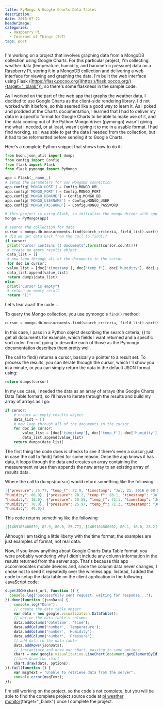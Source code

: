 ```yaml
---
title: PyMongo & Google Charts Data Tables
description: 
date: 2016-07-21
headerImage: 
categories: 
  - Raspberry Pi
  - Internet of Things (IoT)
tags: post
---
```


I'm working on a project that involves graphing data from a MongoDB collection using Google Charts. For this particular project, I'm collecting weather data (temperature, humidity, and barometric pressure) data on a Raspberry Pi, storing it in a MongoDB collection and delivering a web interface for viewing and graphing the data. I'm built the web interface using Flask ([https://flask.pocoo.org/](https://flask.pocoo.org/){target="_blank"}), so there's some flaskness in the sample code.

As I worked on the part of the web app that graphs the weather data, I decided to use Google Charts as the client-side rendering library. I'd not worked with it before, so this seemed like a good way to learn it. As I poked and prodded at the Charts documentation, I learned that I had to deliver my data in a specific format for Google Charts to be able to make use of it, and the data coming out of the Python Mongo driver (pymongo) wasn't giving me what I needed, or at least, wasn't giving it to me in a usable format. I had find working, so I was able to get the data I needed from the collection, but it had to be reformatted before sending it to Google Charts.

Here's a complete Python snippet that shows how to do it:

```python
from bson.json_util import dumps
from config import Config
from flask import Flask
from flask_pymongo import PyMongo

app = Flask(__name__)
# setup the parameters for our MongoDB connection
app.config['MONGO_HOST'] = Config.MONGO_URL
app.config['MONGO_PORT'] = Config.MONGO_PORT
app.config['MONGO_DBNAME'] = Config.MONGO_DB
app.config['MONGO_USERNAME'] = Config.MONGO_USER
app.config['MONGO_PASSWORD'] = Config.MONGO_PASSWORD

# this project is using Flask, so initialize the mongo driver with app information
mongo = PyMongo(app)

# search the collection for data
cursor = mongo.db.measurements.find(search_criteria, field_list).sort(sort_criteria)
# did we get data back from the call to find()?
if cursor:
 print("Cursor contains {} documents".format(cursor.count()))
 # create an empty results object
 data_list = []
 # now loop through all of the documents in the cursor
 for doc in cursor: 
 value_list = [doc['timestamp'], doc['temp_f'], doc['humidity'], doc['pressure']]
 data_list.append(value_list)
 return dumps(data_list)
else:
 print("Cursor is empty")
 # return an empty result
 return "[]"
```

Let's tear apart the code…

To query the Mongo collection, you use pymongo's `find()` method:

```python
cursor = mongo.db.measurements.find(search_criteria, field_list).sort(sort_criteria)
```

In this case, I pass in a Python object describing the search criteria, {} to get all documents for example, which fields I want returned and a specific sort order. I'm not going to describe each of those as the Pymongo documentation describes them pretty well.

The call to find() returns a cursor, basically a pointer to a result set. To process the results, you can iterate through the cursor, which I'll show you in a minute, or you can simply return the data in the default JSON format using:

```python
return dumps(cursor)
```

In my use case, I needed the data as an array of arrays (the Google Charts Data Table format), so I'll have to iterate through the results and build my array of arrays as I go:

```python
if cursor:
    # create an empty results object
    data_list = []
    # now loop through all of the documents in the cursor
    for doc in cursor:    
        value_list = [doc['timestamp'], doc['temp_f'], doc['humidity'], doc['pressure']]
        data_list.append(value_list)
    return dumps(data_list)
```

The first thing the code does is checks to see if there's even a cursor; just in case the call to find() failed for some reason. Once the app knows it has data, it loops through the data and creates an array containing the measurement values then appends the new array to an existing array of results data.

Where the call to dumps(cursor) would return something like the following:

```json
[{"pressure": 25.77, "temp_f": 82.9, "timestamp": "July 21, 2016 @ 08:50 AM", 
"humidity": 80.0}, {"pressure": 28.2, "temp_f": 80.1, "timestamp": "July 21, 2016 @ 08:40 AM", 
"humidity": 10.0}, {"pressure": 25.55, "temp_f": 72.1, "timestamp": "July 21, 2016 @ 08:30 AM", 
"humidity": 70.0}, {"pressure": 25.97, "temp_f": 71.2, "timestamp": "July 21, 2016 @ 08:20 AM", 
"humidity": 40.0}]
```

This code returns something like the following:

```json
[[1469105400679, 82.9, 80.0, 25.77], [1469104800002, 80.1, 10.0, 28.2], ...
```

Although I am taking a little liberty with the time format, the examples are just examples of format, not real data.

Now, if you know anything about Google Charts Data Table format, you were probably wondering why I didn't include any column information in the results returned from the server app. That's because this app accommodates mobile devices and, since the column data never changes, I chose not to send it repeatedly over the wireless app. Instead, I added the code to setup the data table on the client application in the following JavaScript code:

```js
$.getJSON(chart_url, function () {
  console.log("Successfully sent request, waiting for response...");
}).done(function (jsonData) {
    console.log("Done");
    // create the data table object
    var data = new google.visualization.DataTable();
    // define the data table's columns
    data.addColumn('datetime', 'Time');
    data.addColumn('number', 'Temperature');
    data.addColumn('number', 'Humidity');
    data.addColumn('number', 'Pressure');
    // add data to the data table
    data.addRows(jsonData);
    // Instantiate and draw our chart, passing in some options.
    chart = new google.visualization.LineChart(document.getElementById('chart_div'));
    //then draw the chart
    chart.draw(data, options);
}).fail(function () {
    var msgText = "Unable to retrieve data from the server";
    console.error(msgText);
});
```

I'm still working on the project, so the code's not complete, but you will be able to find the complete project source code at [pi weather monitor](https://github.com/johnwargo/pi-weather-monitor){target="_blank"} once I complete the project.
